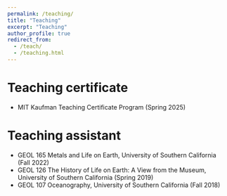 ```yaml
---
permalink: /teaching/
title: "Teaching"
excerpt: "Teaching"
author_profile: true
redirect_from: 
  - /teach/
  - /teaching.html
---
```


Teaching certificate
======
* MIT Kaufman Teaching Certificate Program (Spring 2025)

Teaching assistant
======
* GEOL 165 Metals and Life on Earth, University of Southern California (Fall 2022)
* GEOL 126 The History of Life on Earth: A View from the Museum, University of Southern California (Spring 2019)
* GEOL 107 Oceanography, University of Southern California (Fall 2018)


